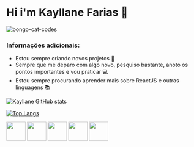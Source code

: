# Hi i'm Kayllane Farias 👋

![bongo-cat-codes](https://user-images.githubusercontent.com/75839810/164514513-4d093c2d-f219-4497-8aef-75b43494ac83.gif)


### Informações adicionais:
<ul>
  <li>Estou sempre criando novos projetos 🚀 </li>
  <li> Sempre que me deparo com algo novo, pesquiso bastante, anoto os pontos importantes e vou praticar 💻 </li>
  <li> Estou sempre procurando aprender mais sobre ReactJS e outras linguagens 📚</li>
</ul>


![Kayllane GitHub stats](https://github-readme-stats.vercel.app/api?username=Aninimo&show_icons=true&theme=tokyonight)

[![Top Langs](https://github-readme-stats.vercel.app/api/top-langs/?username=Aninimo&layout=compact&theme=tokyonight)](https://github.com/Aninimo/github-readme-stats)

<div>
  <img src="https://cdn.jsdelivr.net/gh/devicons/devicon/icons/html5/html5-original.svg" width="50of" />
          
  <img src="https://cdn.jsdelivr.net/gh/devicons/devicon/icons/css3/css3-original.svg" width="50px"/>
         
  <img src="https://cdn.jsdelivr.net/gh/devicons/devicon/icons/javascript/javascript-original.svg" width="50px"/>       
  
  <img src="https://cdn.jsdelivr.net/gh/devicons/devicon/icons/react/react-original.svg" width="50px"/>
          
  <img src="https://cdn.jsdelivr.net/gh/devicons/devicon/icons/python/python-original.svg" width="50px"/>
          
</div>




